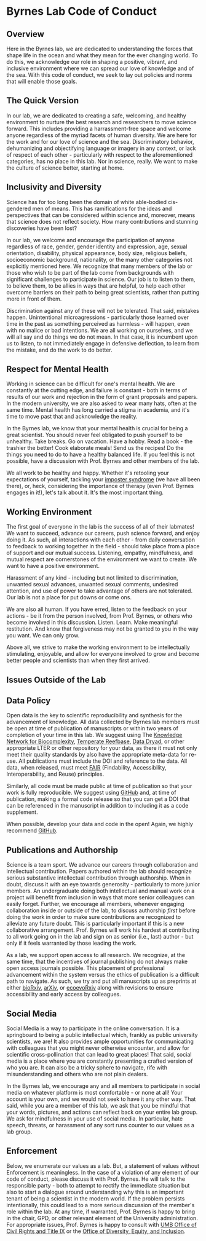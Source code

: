 # Byrnes Lab Code of Conduct

## Overview
Here in the Byrnes lab, we are dedicated to understanding the forces that shape life in the ocean and what they mean for the ever changing world. To do this, we acknowledge our role in shaping a positive, vibrant, and inclusive environment where we can spread our love of knowledge and of the sea. With this code of conduct, we seek to lay out policies and norms that will enable those goals.

## The Quick Version

In our lab, we are dedicated to creating a safe, welcoming, and healthy environment to nurture the best research and researchers to move science forward. This includes providing a harrassment-free space and welcome anyone regardless of the myriad facets of human diversity. We are here for the work and for our love of science and the sea. Discriminatory behavior, dehumanizing and objectifying language or imagery in any context, or lack of respect of each other - particularly with respect to the aforementioned categories, has no place in this lab. Nor in science, really. We want to make the culture of science better, starting at home.

## Inclusivity and Diversity

Science has for too long been the domain of white able-bodied cis-gendered men of means. This has ramifications for the ideas and perspectives that can be considered within science and, moreover, means that science does not reflect society. How many contributions and stunning discoveries have been lost?  

In our lab, we welcome and encourage the participation of anyone regardless of race, gender, gender identity and expression, age, sexual orientation, disability, physical appearance, body size, religious beliefs, socioeconomic background, nationality, or the many other categories not explicitly mentioned here. We recognize that many members of the lab or those who wish to be part of the lab come from backgrounds with significant challenges to participate in science. Our job is to listen to them, to believe them, to be allies in ways that are helpful, to help each other overcome barriers on their path to being great scientists, rather than putting more in front of them.

Discrimination against any of these will not be tolerated. That said, mistakes happen. Unintentional microagressions - particularly those learned over time in the past as something perceived as harmless - will happen, even with no malice or bad intentions. We are all working on ourselves, and we will all say and do things we do not mean. In that case, it is incumbent upon us to listen, to not immediately engage in defensive deflection, to learn from the mistake, and do the work to do better.

## Respect for Mental Health

Working in science can be difficult for one's mental health. We are constantly at the cutting edge, and failure is constant - both in terms of results of our work and rejection in the form of grant proposals and papers. In the modern university, we are also asked to wear many hats, often at the same time. Mental health has long carried a stigma in academia, and it's time to move past that and acknowledge the reality.

In the Byrnes lab, we know that your mental health is crucial for being a great scientist. You should never feel obligated to push yourself to be unhealthy. Take breaks. Go on vacation. Have a hobby. Read a book - the trashier the better! Cook elaborate meals! Send us the recipes! Do the things you need to do to have a healthy balanced life. If you feel this is not possible, have a discussion with Prof. Byrnes and other members of the lab.

We all work to be healthy and happy. Whether it's retooling your expectations of yourself, tackling your [imposter syndrome](https://en.wikipedia.org/wiki/Impostor_syndrome) (we have all been there), or, heck, considering the importance of therapy (even Prof. Byrnes engages in it!), let's talk about it. It's the most important thing.

## Working Environment

The first goal of everyone in the lab is the success of all of their labmates! We want to succeed, advance our careers, push science forward, and enjoy doing it. As such, all interactions with each other - from daily conversation to feedback to working together in the field - should take place from a place of support and our mutual success. Listening, empathy, mindfulness, and mutual respect are cornerstones of the environment we want to create. We want to have a positive environment.

Harassment of any kind - including but not limited to discrimination, unwanted sexual advances, unwanted sexual comments, undesired attention, and use of power to take advantage of others are not tolerated. Our lab is not a place for put downs or come ons.

We are also all human. If you have erred, listen to the feedback on your actions - be it from the person involved, from Prof. Byrnes, or others who become involved in this discussion. Listen. Learn. Make meaningful restitution. And know that forgiveness may not be granted to you in the way you want. We can only grow.

Above all, we strive to make the working environment to be intellectually stimulating, enjoyable, and allow for everyone involved to grow and become better people and scientists than when they first arrived.

## Issues Outside of the Lab

## Data Policy

Open data is the key to scientific reproducibility and synthesis for the advancement of knowledge. All data collected by Byrnes lab members must be open at time of publication of manuscripts or within two years of completion of your time in this lab. We suggest using The [Knowledge Network for Biocomplexity](https://knb.ecoinformatics.org/), [Temperate Reefbase](https://temperatereefbase.imas.utas.edu.au/static/landing.html), [Data Dryad](https://datadryad.org/stash), or other appropriate LTER or other repository for your data, as there it must not only meet their quality standards by also have the appropriate meta-data for re-use. All publications must include the DOI and reference to the data. All data, when released, must meet [FAIR](https://www.go-fair.org/fair-principles/) (Findability, Accessibility, Interoperability, and Reuse) principles.

Similarly, all code must be made public at time of publication so that your work is fully reproducible. We suggest using [GitHub](http://github.com) and, at time of publication, making a formal code release so that you can get a DOI that can be referenced in the manuscript in addition to including it as a code supplement.

When possible, develop your data and code in the open! Again, we highly recommend [GitHub](http://github.com).

## Publications and Authorship

Science is a team sport. We advance our careers through collaboration and intellectual contribution. Papers authored within the lab should recognize serious substantive intellectual contribution through authorship. When in doubt, discuss it with an eye towards generosity - particularly to more junior members. An undergraduate doing both intellectual and manual work on a project will benefit from inclusion in ways that more senior colleagues can easily forget. Further, we encourage all members, whenever engaging collaboration inside or outside of the lab, to discuss authorship *first* before doing the work in order to make sure contributions are recognized to alleviate any future doubt. This is particularly important if this is a new collaborative arrangement. Prof. Byrnes will work his hardest at contributing to all work going on in the lab and sign on as senior (i.e., last) author - but only if it feels warranted by those leading the work.

As a lab, we support open access to all research. We recognize, at the same time, that the incentives of journal publishing do not always make open access journals possible. This placement of professional advancement within the system versus the ethics of publication is a difficult path to navigate. As such, we try and put all manuscripts up as preprints at either [bioRxiv](https://www.biorxiv.org/), [arXiv](https://arxiv.org/), or [ecoevoRxiv](https://ecoevorxiv.org/) along with revisions to ensure accessibility and early access by colleagues.

## Social Media

Social Media is a way to participate in the online conversation. It is a springboard to being a public intellectual which, frankly as public university scientists, we are! It also provides ample opportunities for communicating with colleagues that you might never otherwise encounter, and allow for scientific cross-pollination that can lead to great places! That said, social media is a place where you are constantly presenting a crafted version of who you are. It can also be a tricky sphere to navigate, rife with misunderstanding and others who are not plain dealers.

In the Byrnes lab, we encourage any and all members to participate in social media on whatever platform is most comfortable - or none at all! Your account is your own, and we would not seek to have it any other way. That said, while you are a member of this lab, we ask that you be mindful that your words, pictures, and actions can reflect back on your entire lab group. We ask for mindfulness in your use of social media. In particular, hate speech, threats, or harassment of any sort runs counter to our values as a lab group.


## Enforcement

Below, we enumerate our values as a lab. But, a statement of values without Enforcement is meaningless. In the case of a violation of any element of our code of conduct, please discuss it with Prof. Byrnes. He will talk to the responsible party - both to attempt to rectify the immediate situation but also to start a dialogue around understanding why this is an important tenant of being a scientist in the modern world. If the problem persists intentionally, this could lead to a more serious discussion of the member's role within the lab. At any time, if warranted, Prof. Byrnes is happy to bring in the chair, GPD, or other relevant element of the University administration. For appropriate issues, Prof. Byrnes is happy to consult with [UMB Office of Civil Rights and Title IX](https://www.umb.edu/crtix) or the [Office of Diversity, Equity, and Inclusion](https://www.umb.edu/odei).
